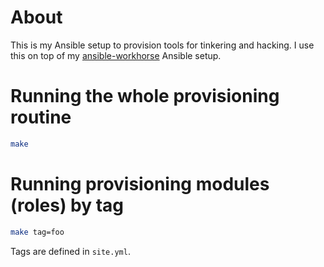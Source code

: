 # About
This is my Ansible setup to provision tools for tinkering and hacking.
I use this on top of my [ansible-workhorse](https://github.com/aapit/ansible-workhorse) Ansible setup.

# Running the whole provisioning routine
```bash
make
```

# Running provisioning modules (roles) by tag
```bash
make tag=foo
```

Tags are defined in `site.yml`.
